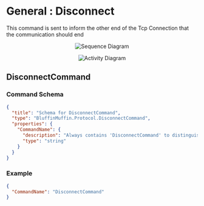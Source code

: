 # General : Disconnect

This command is sent to inform the other end of the Tcp Connection that the communication should end

<p align=center><img src="https://github.com/Ericmas001/BluffinMuffin.Protocol/blob/master/Documentation/Sequences/BluffinMuffin.Protocol.DisconnectCommand.png" alt="Sequence Diagram"></p>

<p align=center><img src="https://github.com/Ericmas001/BluffinMuffin.Protocol/blob/master/Documentation/Activities/BluffinMuffin.Protocol.DisconnectCommand.png" alt="Activity Diagram"></p>

## DisconnectCommand

### Command Schema

```json
{
  "title": "Schema for DisconnectCommand",
  "type": "BluffinMuffin.Protocol.DisconnectCommand",
  "properties": {
    "CommandName": {
      "description": "Always contains 'DisconnectCommand' to distinguish the command from others.",
      "type": "string"
    }
  }
}
```

### Example

```json
{
  "CommandName": "DisconnectCommand"
}
```

